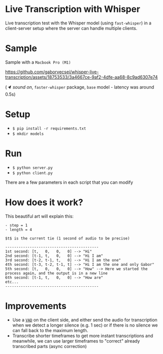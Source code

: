 # Live Transcription with Whisper

Live transcription test with the Whisper model (using `fast-whisper`) in a client-server setup where the server can handle multiple clients.

# Sample

Sample with a `Macbook Pro (M1)`

https://github.com/gaborvecsei/whisper-live-transcription/assets/18753533/3a4667ce-9af2-4dfe-aa68-8c9ad6307e74

(_🔈 sound on_, `faster-whisper` package, `base` model - latency was around 0.5s)

# Setup

- `$ pip install -r requirements.txt`
- `$ mkdir models`

# Run

- `$ python server.py`
- `$ python client.py`

There are a few parameters in each script that you can modify

# How does it work?

This beautiful art will explain this:

```
- step = 1
- length = 4

$t$ is the current tie (1 second of audio to be precise)

------------------------------------------
1st second: [t,   0,   0,   0] --> "Hi"
2nd second: [t-1, t,   0,   0] --> "Hi I am"
3rd second: [t-2, t-1, t,   0] --> "Hi I am the one"
4th second: [t-3, t-2, t-1, t] --> "Hi I am the one and only Gabor"
5th second: [t,   0,   0,   0] --> "How" --> Here we started the process again, and the output is in a new line
6th second: [t-1, t,   0,   0] --> "How are"
etc...
------------------------------------------

```

# Improvements

- Use a [`VAD`](https://github.com/snakers4/silero-vad) on the client side, and either send the audio for transcription when we detect a longer silence (e.g. 1 sec) or if there is no silence we can fall back to the maximum length.
- Transcribe shorter timeframes to get more instant transcriptions and meanwhile, we can use larger timeframes to "correct" already transcribed parts (async correction)
